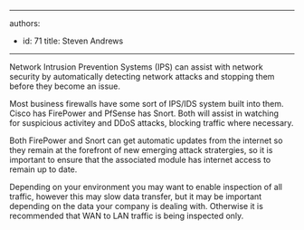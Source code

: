 

---
authors:
  - id: 71
    title: Steven Andrews
---




<span class='intro'> Network Intrusion Prevention Systems (IPS) can assist with network security by automatically detecting network attacks and stopping them before they become an issue.<br> </span>

<p>​​Most business firewalls have some sort of IPS/IDS system built into them. Cisco has FirePower and&#160;PfSense has Snort​. Both will assist in watching for&#160;suspicious activitey and DDoS attacks, blocking traffic where necessary.</p><p>Both FirePower and Snort ​can get automatic updates from the internet so they remain at the forefront of new emerging attack stratergies, so it is important to ensure that the associated module has internet access to remain&#160;up to date​​.<br></p><p>​Depending on your environment you may want to enable inspection of all traffic, however this may slow data transfer, but it may be important depending on the data your company is dealing with. Otherwise it is recommended that WAN to LAN traffic is being inspected only.<br><br></p><p><br></p>


